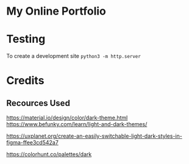 # My Online Portfolio

# Testing
To create a development site ```python3 -m http.server```

# Credits

## Recources Used
https://material.io/design/color/dark-theme.html
https://www.befunky.com/learn/light-and-dark-themes/

https://uxplanet.org/create-an-easily-switchable-light-dark-styles-in-figma-ffee3cd542a7

https://colorhunt.co/palettes/dark